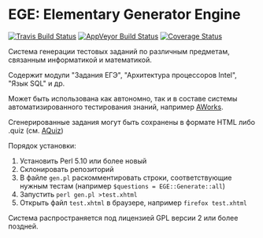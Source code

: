 # EGE: Elementary Generator Engine

[![Travis Build Status](https://travis-ci.org/klenin/EGE.svg)](https://travis-ci.org/klenin/EGE)
[![AppVeyor Build Status](https://ci.appveyor.com/api/projects/status/github/klenin/ege?svg=true)](https://ci.appveyor.com/project/klenin/EGE)
[![Coverage Status](https://coveralls.io/repos/github/klenin/EGE/badge.svg)](https://coveralls.io/github/klenin/EGE)

Система генерации тестовых заданий по различным предметам,
связанным информатикой и математикой.

Содержит модули "Задания ЕГЭ", "Архитектура процессоров Intel", "Язык SQL" и др.

Может быть использована как автономно, так и в составе системы автоматизированного тестирования знаний, например [AWorks].

Сгенерированные задания могут быть сохранены в формате HTML либо .quiz (см. [AQuiz])

Порядок установки:
  1. Установить Perl 5.10 или более новый
  2. Склонировать репозиторий
  3. В файле ```gen.pl``` раскомментировать строки, соответствующие нужным тестам (например ```$questions = EGE::Generate::all```)
  4. Запустить ```perl gen.pl >test.xhtml```
  5. Открыть файл ```test.xhtml``` в браузере, например ```firefox test.xhtml```

Система распространяется под лицензией GPL версии 2 или более поздней.

[AWorks]:http://imcs.dvfu.ru/works
[AQuiz]:http://github.com/klenin/AQuiz
